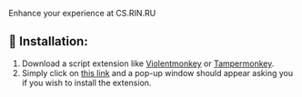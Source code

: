 Enhance your experience at CS.RIN.RU

## 🔨 Installation:
1) Download a script extension like [Violentmonkey](https://violentmonkey.github.io/) or [Tampermonkey](https://www.tampermonkey.net/).
2) Simply click on [this link](https://raw.githubusercontent.com/RobThePCGuy/cs-rin-ru-rehainced/master/cs-rin-ru-rehainced.user.js) and a pop-up window should appear asking you if you wish to install the extension.
